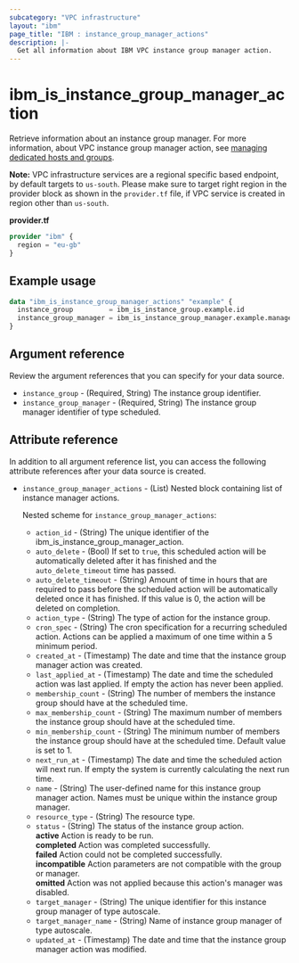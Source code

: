 ```yaml
---
subcategory: "VPC infrastructure"
layout: "ibm"
page_title: "IBM : instance_group_manager_actions"
description: |-
  Get all information about IBM VPC instance group manager action.
---
```


# ibm_is_instance_group_manager_action
Retrieve information about an instance group manager. For more information, about VPC instance group manager action, see [managing dedicated hosts and groups](https://cloud.ibm.com/docs/vpc?topic=vpc-manage-dedicated-hosts-groups).

**Note:** 
VPC infrastructure services are a regional specific based endpoint, by default targets to `us-south`. Please make sure to target right region in the provider block as shown in the `provider.tf` file, if VPC service is created in region other than `us-south`.

**provider.tf**

```terraform
provider "ibm" {
  region = "eu-gb"
}
```

## Example usage

```terraform
data "ibm_is_instance_group_manager_actions" "example" {
  instance_group         = ibm_is_instance_group.example.id
  instance_group_manager = ibm_is_instance_group_manager.example.manager_id
}
```

## Argument reference
Review the argument references that you can specify for your data source. 

- `instance_group` - (Required, String) The instance group identifier.
- `instance_group_manager` - (Required, String) The instance group manager identifier of type scheduled.

## Attribute reference
In addition to all argument reference list, you can access the following attribute references after your data source is created.

- `instance_group_manager_actions` - (List) Nested block containing list of instance manager actions.

  Nested scheme for `instance_group_manager_actions`:
    - `action_id` - (String) The unique identifier of the ibm_is_instance_group_manager_action.
    - `auto_delete` - (Bool) If set to `true`, this scheduled action will be automatically deleted after it has finished and the `auto_delete_timeout` time has passed.
    - `auto_delete_timeout` - (String) Amount of time in hours that are required to pass before the scheduled action will be automatically deleted once it has finished. If this value is 0, the action will be deleted on completion.
    - `action_type` - (String) The type of action for the instance group.
    - `cron_spec` - (String) The cron specification for a recurring scheduled action. Actions can be applied a maximum of one time within a 5 minimum period.
    - `created_at` - (Timestamp) The date and time that the instance group manager action was created.
    - `last_applied_at` - (Timestamp) The date and time the scheduled action was last applied. If empty the action has never been applied.
    - `membership_count` - (String) The number of members the instance group should have at the scheduled time.
    - `max_membership_count` - (String) The maximum number of members the instance group should have at the scheduled time.
    - `min_membership_count` - (String) The minimum number of members the instance group should have at the scheduled time. Default value is set to 1.
    - `next_run_at` - (Timestamp) The date and time the scheduled action will next run. If empty the system is currently calculating the next run time.
    - `name` - (String) The user-defined name for this instance group manager action. Names must be unique within the instance group manager.
    - `resource_type` - (String) The resource type.
    - `status` - (String) The status of the instance group action. </br>
        **active** Action is ready to be run. </br>
        **completed** Action was completed successfully. </br>
        **failed** Action could not be completed successfully. </br>
        **incompatible** Action parameters are not compatible with the group or manager. </br>
        **omitted** Action was not applied because this action's manager was disabled. 
    - `target_manager` - (String) The unique identifier for this instance group manager of type autoscale.
    - `target_manager_name` - (String) Name of instance group manager of type autoscale.
    - `updated_at` - (Timestamp) The date and time that the instance group manager action was modified.
